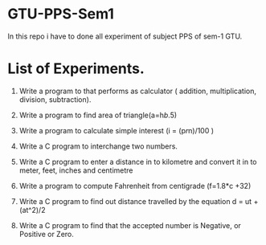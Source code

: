 # GTU-PPS-Sem1
In this repo i have to done all experiment of subject PPS of sem-1 GTU.

# List of Experiments.
1. Write a program to that performs as calculator ( addition, multiplication, division,
subtraction).
2. Write a program to find area of triangle(a=h*b*.5)

3. Write a program to calculate simple interest (i = (p*r*n)/100 )

4. Write a C program to interchange two numbers.
5. Write a C program to enter a distance in to kilometre and convert it in to meter, feet, inches
and centimetre 
6. Write a program to compute Fahrenheit from centigrade (f=1.8*c +32)
7. Write a C program to find out distance travelled by the equation d = ut + (at^2)/2
8. Write a C program to find that the accepted number is Negative, or Positive or Zero.

